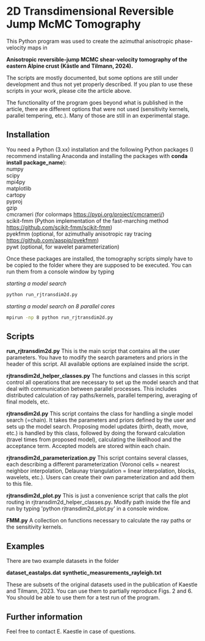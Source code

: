 # 2D Transdimensional Reversible Jump McMC Tomography

This Python program was used to create the azimuthal anisotropic phase-velocity maps in

**Anisotropic reversible-jump MCMC shear-velocity tomography of the eastern Alpine crust (Kästle and Tilmann, 2024).**

The scripts are mostly documented, but some options are still under development and thus not yet properly described. If you plan to use these scripts in your work, please cite the article above.

The functionality of the program goes beyond what is published in the article, there are different options that were not used (sensitivity kernels, parallel tempering, etc.). Many of those are still in an experimental stage.

## Installation

You need a Python (3.xx) installation and the following Python packages (I recommend installing Anaconda and installing the packages with __conda install package_name__):  
numpy  
scipy  
mpi4py  
matplotlib  
cartopy  
pyproj  
gzip  
cmcrameri (for colormaps https://pypi.org/project/cmcrameri/)  
scikit-fmm (Python implementation of the fast-marching method https://github.com/scikit-fmm/scikit-fmm)  
pyekfmm (optional, for azimuthally anisotropic ray tracing https://github.com/aaspip/pyekfmm)  
pywt (optional, for wavelet parameterization)  

Once these packages are installed, the tomography scripts simply have to be copied to the folder where they are supposed to be executed. You can run them from a console window by typing

_starting a model search_
```bash
python run_rjtransdim2d.py
```

_starting a model search on 8 parallel cores_
```bash
mpirun -np 8 python run_rjtransdim2d.py
```

## Scripts

__run_rjtransdim2d.py__
This is the main script that contains all the user parameters. You have to modify the search parameters and priors in the header of this script. All available options are explained inside the script.

__rjtransdim2d_helper_classes.py__
The functions and classes in this script control all operations that are necessary to set up the model search and that deal with communication between parallel processes. This includes distributed calculation of ray paths/kernels, parallel tempering, averaging of final models, etc.

__rjtransdim2d.py__
This script contains the class for handling a single model search (=chain). It takes the parameters and priors defined by the user and sets up the model search. Proposing model updates (birth, death, move, etc.) is handled by this class, followed by doing the forward calculation (travel times from proposed model), calculating the likelihood and the acceptance term. Accepted models are stored within each chain.

__rjtransdim2d_parameterization.py__
This script contains several classes, each describing a different parameterization (Voronoi cells = nearest neighbor interpolation, Delaunay triangulation = linear interpolation, blocks, wavelets, etc.). Users can create their own parameterization and add them to this file.

__rjtransdim2d_plot.py__
This is just a convenience script that calls the plot routing in rjtransdim2d_helper_classes.py. Modify path inside the file and run by typing 'python rjtransdim2d_plot.py' in a console window.

__FMM.py__
A collection on functions necessary to calculate the ray paths or the sensitivity kernels.

## Examples

There are two example datasets in the folder

__dataset_eastalps.dat__
__synthetic_measurements_rayleigh.txt__

These are subsets of the original datasets used in the publication of Kaestle and Tilmann, 2023. You can use them to partially reproduce Figs. 2 and 6. You should be able to use them for a test run of the program.


## Further information

Feel free to contact E. Kaestle in case of questions.
